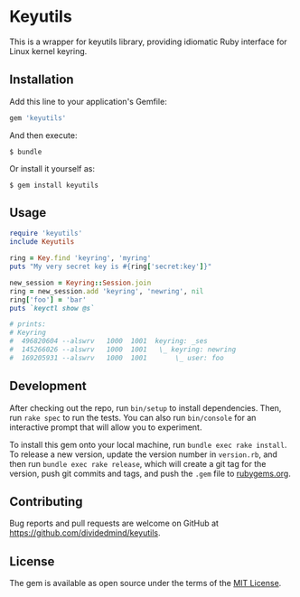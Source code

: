 # Keyutils

This is a wrapper for keyutils library, providing idiomatic Ruby interface for
Linux kernel keyring.

## Installation

Add this line to your application's Gemfile:

```ruby
gem 'keyutils'
```

And then execute:

    $ bundle

Or install it yourself as:

    $ gem install keyutils

## Usage

```ruby
require 'keyutils'
include Keyutils

ring = Key.find 'keyring', 'myring'
puts "My very secret key is #{ring['secret:key']}"

new_session = Keyring::Session.join
ring = new_session.add 'keyring', 'newring', nil
ring['foo'] = 'bar'
puts `keyctl show @s`

# prints:
# Keyring
#  496820604 --alswrv   1000  1001  keyring: _ses
#  145266026 --alswrv   1000  1001   \_ keyring: newring
#  169205931 --alswrv   1000  1001       \_ user: foo
```

## Development

After checking out the repo, run `bin/setup` to install dependencies. Then, run `rake spec` to run the tests. You can also run `bin/console` for an interactive prompt that will allow you to experiment.

To install this gem onto your local machine, run `bundle exec rake install`. To release a new version, update the version number in `version.rb`, and then run `bundle exec rake release`, which will create a git tag for the version, push git commits and tags, and push the `.gem` file to [rubygems.org](https://rubygems.org).

## Contributing

Bug reports and pull requests are welcome on GitHub at https://github.com/dividedmind/keyutils.


## License

The gem is available as open source under the terms of the [MIT License](http://opensource.org/licenses/MIT).

